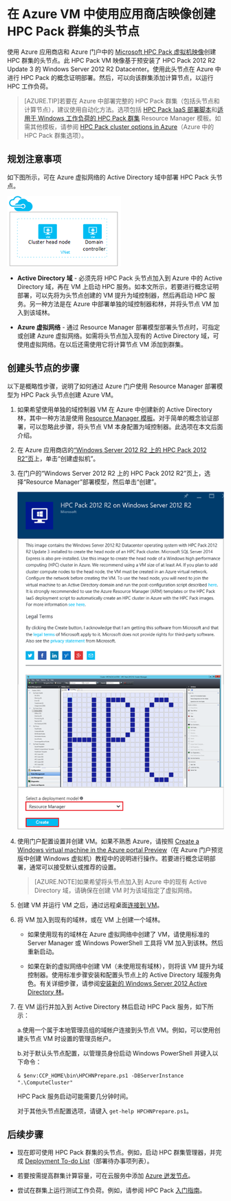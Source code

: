 <properties
 pageTitle="在 Azure VM 中创建 HPC Pack 头节点 | Azure"
 description="了解如何使用 Azure 门户和 Resource Manager 部署模型在 Azure VM 中创建 Microsoft HPC Pack 头节点。"
 services="virtual-machines-windows"
 documentationCenter=""
 authors="dlepow"
 manager="timlt"
 editor=""
 tags="azure-resource-manager,hpc-pack"/>  

<tags
 ms.service="virtual-machines-windows"
 ms.devlang="na"
 ms.topic="article"
 ms.tgt_pltfrm="vm-windows"
 ms.workload="big-compute"
 ms.date="08/17/2016"
 wacn.date=""
 ms.author="danlep"/>  


# 在 Azure VM 中使用应用商店映像创建 HPC Pack 群集的头节点


使用 Azure 应用商店和 Azure 门户中的 [Microsoft HPC Pack 虚拟机映像](https://azure.microsoft.com/marketplace/partners/microsoft/hpcpack2012r2onwindowsserver2012r2/)创建 HPC 群集的头节点。此 HPC Pack VM 映像基于预安装了 HPC Pack 2012 R2 Update 3 的 Windows Server 2012 R2 Datacenter。使用此头节点在 Azure 中进行 HPC Pack 的概念证明部署。然后，可以向该群集添加计算节点，以运行 HPC 工作负荷。



>[AZURE.TIP]若要在 Azure 中部署完整的 HPC Pack 群集（包括头节点和计算节点），建议使用自动化方法。选项包括 [HPC Pack IaaS 部署脚本](/documentation/articles/virtual-machines-windows-classic-hpcpack-cluster-powershell-script/)和[适用于 Windows 工作负荷的 HPC Pack 群集](https://azure.microsoft.com/marketplace/partners/microsofthpc/newclusterwindowscn/) Resource Manager 模板。如需其他模板，请参阅 [HPC Pack cluster options in Azure](/documentation/articles/virtual-machines-windows-hpcpack-cluster-options/)（Azure 中的 HPC Pack 群集选项）。


## 规划注意事项

如下图所示，可在 Azure 虚拟网络的 Active Directory 域中部署 HPC Pack 头节点。

![HPC Pack 头节点][headnode]  


* **Active Directory 域** - 必须先将 HPC Pack 头节点加入到 Azure 中的 Active Directory 域，再在 VM 上启动 HPC 服务。如本文所示，若要进行概念证明部署，可以先将为头节点创建的 VM 提升为域控制器，然后再启动 HPC 服务。另一种方法是在 Azure 中部署单独的域控制器和林，并将头节点 VM 加入到该域林。

* **Azure 虚拟网络** - 通过 Resource Manager 部署模型部署头节点时，可指定或创建 Azure 虚拟网络。如需将头节点加入现有的 Active Directory 域，可使用虚拟网络。在以后还需使用它将计算节点 VM 添加到群集。

    
## 创建头节点的步骤

以下是概略性步骤，说明了如何通过 Azure 门户使用 Resource Manager 部署模型为 HPC Pack 头节点创建 Azure VM。


1. 如果希望使用单独的域控制器 VM 在 Azure 中创建新的 Active Directory 林，其中一种方法是使用 [Resource Manager 模板](https://github.com/Azure/azure-quickstart-templates/tree/master/active-directory-new-domain-ha-2-dc/)。对于简单的概念验证部署，可以忽略此步骤，将头节点 VM 本身配置为域控制器。此选项在本文后面介绍。
    
2. 在 Azure 应用商店的[“Windows Server 2012 R2 上的 HPC Pack 2012 R2”页](https://azure.microsoft.com/marketplace/partners/microsoft/hpcpack2012r2onwindowsserver2012r2/)上，单击“创建虚拟机”。

3. 在门户的“Windows Server 2012 R2 上的 HPC Pack 2012 R2”页上，选择“Resource Manager”部署模型，然后单击“创建”。

    ![HPC Pack 映像][marketplace]  


4. 使用门户配置设置并创建 VM。如果不熟悉 Azure，请按照 [Create a Windows virtual machine in the Azure portal Preview](/documentation/articles/virtual-machines-windows-hero-tutorial/)（在 Azure 门户预览版中创建 Windows 虚拟机）教程中的说明进行操作。若要进行概念证明部署，通常可以接受默认或推荐的设置。

    >[AZURE.NOTE]如果希望将头节点加入到 Azure 中的现有 Active Directory 域，请确保在创建 VM 时为该域指定了虚拟网络。
       
4. 创建 VM 并运行 VM 之后，通过远程桌面[连接到 VM](/documentation/articles/virtual-machines-windows-connect-logon/)。

5. 将 VM 加入到现有的域林，或在 VM 上创建一个域林。

    * 如果使用现有的域林在 Azure 虚拟网络中创建了 VM，请使用标准的 Server Manager 或 Windows PowerShell 工具将 VM 加入到该林。然后重新启动。

    * 如果在新的虚拟网络中创建 VM（未使用现有域林），则将该 VM 提升为域控制器。使用标准步骤安装和配置头节点上的 Active Directory 域服务角色。有关详细步骤，请参阅[安装新的 Windows Server 2012 Active Directory 林](https://technet.microsoft.com/zh-cn/library/jj574166.aspx)。

5. 在 VM 运行并加入到 Active Directory 林后启动 HPC Pack 服务，如下所示：

    a.使用一个属于本地管理员组的域帐户连接到头节点 VM。例如，可以使用创建头节点 VM 时设置的管理员帐户。

    b.对于默认头节点配置，以管理员身份启动 Windows PowerShell 并键入以下命令：

    ```
    & $env:CCP_HOME\bin\HPCHNPrepare.ps1 -DBServerInstance ".\ComputeCluster"
    ```

    HPC Pack 服务启动可能需要几分钟时间。

    对于其他头节点配置选项，请键入 `get-help HPCHNPrepare.ps1`。


## 后续步骤

* 现在即可使用 HPC Pack 群集的头节点。例如，启动 HPC 群集管理器，并完成 [Deployment To-do List](https://technet.microsoft.com/zh-cn/library/jj884141.aspx)（部署待办事项列表）。
* 若要按需提高群集计算容量，可在云服务中添加 [Azure 迸发节点](/documentation/articles/virtual-machines-windows-classic-hpcpack-cluster-node-burst/)。

* 尝试在群集上运行测试工作负荷。例如，请参阅 HPC Pack [入门指南](https://technet.microsoft.com/zh-cn/library/jj884144)。

<!--Image references-->

[headnode]: ./media/virtual-machines-windows-hpcpack-cluster-headnode/headnode.png
[marketplace]: ./media/virtual-machines-windows-hpcpack-cluster-headnode/marketplace.png

<!---HONumber=Mooncake_1017_2016-->